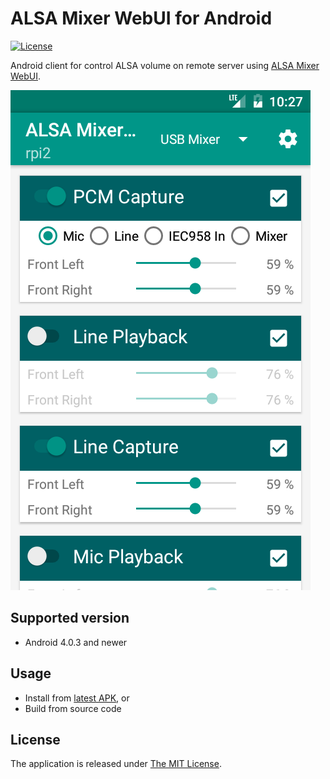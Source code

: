 # ALSA Mixer WebUI for Android

[![License](https://img.shields.io/badge/license-MIT-blue.svg?style=flat)](LICENSE)

Android client for control ALSA volume on remote server using [ALSA Mixer WebUI](https://github.com/JiriSko/amixer-webui/).

[![Screenshot](screenshot.png)](screenshot.png)

## Supported version

- Android 4.0.3 and newer

## Usage

- Install from [latest APK](https://github.com/JiriSko/amixer-webui-android/releases/download/v0.3.0/amixer-webui-v0.3.0.apk), or
- Build from source code

## License

The application is released under [The MIT License](LICENSE).

